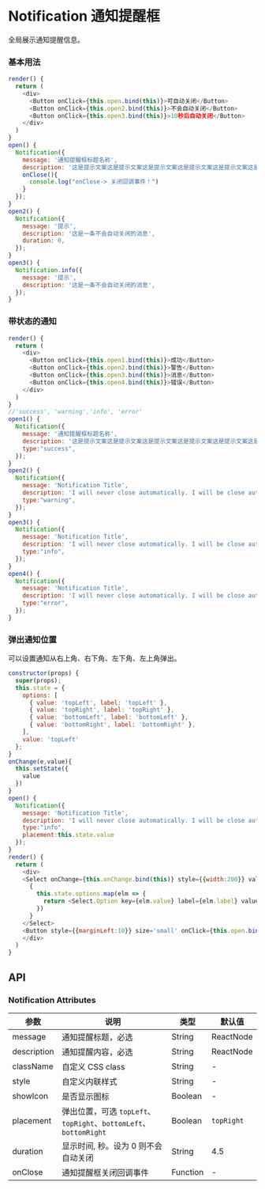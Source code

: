Notification 通知提醒框
===

全局展示通知提醒信息。

### 基本用法

<!--DemoStart--> 
```js
render() {
  return (
    <div>
      <Button onClick={this.open.bind(this)}>可自动关闭</Button>
      <Button onClick={this.open2.bind(this)}>不会自动关闭</Button>
      <Button onClick={this.open3.bind(this)}>10秒后自动关闭</Button>
    </div>
  )
}
open() {
  Notification({
    message: '通知提醒框标题名称',
    description: '这是提示文案这是提示文案这是提示文案这是提示文案这是提示文案这是提示文案这是提示文案这是提示文案',
    onClose(){
      console.log("onClose-> 关闭回调事件！")
    }
  });
}
open2() {
  Notification({
    message: '提示',
    description: '这是一条不会自动关闭的消息',
    duration: 0,
  });
}
open3() {
  Notification.info({
    message: '提示',
    description: '这是一条不会自动关闭的消息',
  });
}
```
<!--End-->


### 带状态的通知

<!--DemoStart--> 
```js
render() {
  return (
    <div>
      <Button onClick={this.open1.bind(this)}>成功</Button>
      <Button onClick={this.open2.bind(this)}>警告</Button>
      <Button onClick={this.open3.bind(this)}>消息</Button>
      <Button onClick={this.open4.bind(this)}>错误</Button>
    </div>
  )
}
//'success', 'warning','info', 'error'
open1() {
  Notification({
    message: '通知提醒框标题名称',
    description: '这是提示文案这是提示文案这是提示文案这是提示文案这是提示文案这是提示文案这是提示文案这是提示文案',
    type:"success",
  });
}
open2() {
  Notification({
    message: 'Notification Title',
    description: 'I will never close automatically. I will be close automatically. I will never close automatically.',
    type:"warning",
  });
}
open3() {
  Notification({
    message: 'Notification Title',
    description: 'I will never close automatically. I will be close automatically. I will never close automatically.',
    type:"info",
  });
}
open4() {
  Notification({
    message: 'Notification Title',
    description: 'I will never close automatically. I will be close automatically. I will never close automatically.',
    type:"error",
  });
}
```
<!--End-->

### 弹出通知位置

可以设置通知从右上角、右下角、左下角、左上角弹出。

<!--DemoStart--> 
```js
constructor(props) {
  super(props);
  this.state = {
    options: [
      { value: 'topLeft', label: 'topLeft' }, 
      { value: 'topRight', label: 'topRight' }, 
      { value: 'bottomLeft', label: 'bottomLeft' }, 
      { value: 'bottomRight', label: 'bottomRight' }, 
    ],
    value: 'topLeft'
  };
}
onChange(e,value){
  this.setState({
    value
  })
}
open() {
  Notification({
    message: 'Notification Title',
    description: 'I will never close automatically. I will be close automatically. I will never close automatically.',
    type:"info",
    placement:this.state.value
  });
}
render() {
  return (
    <div>
    <Select onChange={this.onChange.bind(this)} style={{width:200}} value={this.state.value}>
      {
        this.state.options.map(elm => {
          return <Select.Option key={elm.value} label={elm.label} value={elm.value} disabled={elm.disabled} />
        })
      }
    </Select>
    <Button style={{marginLeft:10}} size='small' onClick={this.open.bind(this)}>点击</Button>
    </div>
  )
}
```
<!--End-->


## API

### Notification Attributes

| 参数 | 说明 | 类型 | 默认值 |
|--------- |-------- |--------- |-------- |
| message | 通知提醒标题，必选 | String|ReactNode | - |
| description | 通知提醒内容，必选 | String|ReactNode | - |
| className | 自定义 CSS class | String | - |
| style | 自定义内联样式 | String | - |
| showIcon | 是否显示图标 | Boolean | - |
| placement | 弹出位置，可选 `topLeft`、`topRight`、`bottomLeft`、`bottomRight` | Boolean | `topRight` |
| duration | 显示时间, 秒。设为 0 则不会自动关闭 | String | 4.5 |
| onClose | 通知提醒框关闭回调事件 | Function | - |